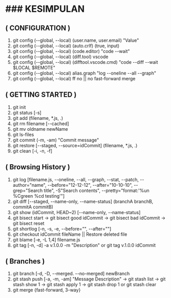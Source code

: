 # ### KESIMPULAN ###
## ( CONFIGURATION )
1. git config (--global, --local) (user.name, user.email) "Value"
2. git config (--global, --local) (auto.crlf) (true, input)
3. git config (--global, --local) (code.editor) "code --wait"
4. git config (--global, --local) (diff.tool) vscode
5. git config (--global, --local) (difftool.vscode.cmd) "code --diff --wait $LOCAL $REMOTE"
6. git config (--global, --local) alias.graph "log --oneline --all --graph"
7. git config (--global, --local) ff no || no fast-forward merge

## ( GETTING STARTED )
1. git init
2. git status [-s] 
3. git add (filename, *.js, .)
4. git rm filename [--cached] 
5. git mv oldname newName 
6. git ls-files
7. git commit (-m, -am) "Commit message"
8. git restore [--staged, --source=idCommit] (filename, *.js, .)
9. git clean [-i, -n, -f]

## ( Browsing History )
1. git log [filename.js, --oneline, --all, --graph, --stat, --patch, --author="name", --before="12-12-12", --after="10-10-10", --grep="Search title", -S"Search contents", --pretty="format:'%un %Cgreen %cd testing'"]
2. git diff [--staged, --name-only, --name-status] (branchA branchB, commitA commitB)
3. git show (idCommit, HEAD~2) [--name-only, --name-status]
4. git bisect start -> git bisect good idCommit -> git bisect bad idCommit -> git bisect reset
5. git shortlog [-n, -s, -e, --before="", --after=""]
6. git checkout idCommit fileName || Restore deleted file
7. git blame [-e, -L 1,4] filename.js
8. git tag [-n, -d] -a v.1.0.0 -m "Description" or git tag v.1.0.0 idCommit

## ( Branches )
1. git branch [-d, -D, --merged. --no-merged] newBranch
2. git stash push [-a, -m, -am] "Message Description" -> git stash list -> git stash show 1 -> git stash apply 1 -> git stash drop 1 or git stash clear
3. git merge {fast-forward, 3-way}